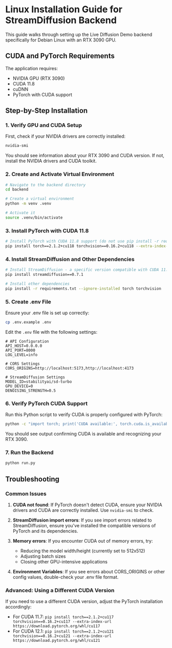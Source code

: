 # Linux Installation Guide for StreamDiffusion Backend

This guide walks through setting up the Live Diffusion Demo backend specifically for Debian Linux with an RTX 3090 GPU.

## CUDA and PyTorch Requirements

The application requires:
- NVIDIA GPU (RTX 3090)
- CUDA 11.8
- cuDNN
- PyTorch with CUDA support

## Step-by-Step Installation

### 1. Verify GPU and CUDA Setup

First, check if your NVIDIA drivers are correctly installed:

```bash
nvidia-smi
```

You should see information about your RTX 3090 and CUDA version. If not, install the NVIDIA drivers and CUDA toolkit.

### 2. Create and Activate Virtual Environment

```bash
# Navigate to the backend directory
cd backend

# Create a virtual environment
python -m venv .venv

# Activate it
source .venv/bin/activate
```

### 3. Install PyTorch with CUDA 11.8

```bash
# Install PyTorch with CUDA 11.8 support (do not use pip install -r requirements.txt yet)
pip install torch==2.1.2+cu118 torchvision==0.16.2+cu118 --extra-index-url https://download.pytorch.org/whl/cu118
```

### 4. Install StreamDiffusion and Other Dependencies

```bash
# Install StreamDiffusion - a specific version compatible with CUDA 11.8
pip install streamdiffusion==0.7.1

# Install other dependencies
pip install -r requirements.txt --ignore-installed torch torchvision
```

### 5. Create .env File

Ensure your .env file is set up correctly:

```bash
cp .env.example .env
```

Edit the `.env` file with the following settings:

```
# API Configuration
API_HOST=0.0.0.0
API_PORT=8000
LOG_LEVEL=info

# CORS Settings
CORS_ORIGINS=http://localhost:5173,http://localhost:4173

# StreamDiffusion Settings
MODEL_ID=stabilityai/sd-turbo
GPU_DEVICE=0
DENOISING_STRENGTH=0.5
```

### 6. Verify PyTorch CUDA Support

Run this Python script to verify CUDA is properly configured with PyTorch:

```bash
python -c "import torch; print('CUDA available:', torch.cuda.is_available()); print('CUDA version:', torch.version.cuda if torch.cuda.is_available() else 'NA'); print('Device count:', torch.cuda.device_count()); print('Current device:', torch.cuda.current_device()); print('Device name:', torch.cuda.get_device_name(0))"
```

You should see output confirming CUDA is available and recognizing your RTX 3090.

### 7. Run the Backend

```bash
python run.py
```

## Troubleshooting

### Common Issues

1. **CUDA not found**: If PyTorch doesn't detect CUDA, ensure your NVIDIA drivers and CUDA are correctly installed. Use `nvidia-smi` to check.

2. **StreamDiffusion import errors**: If you see import errors related to StreamDiffusion, ensure you've installed the compatible versions of PyTorch and its dependencies.

3. **Memory errors**: If you encounter CUDA out of memory errors, try:
   - Reducing the model width/height (currently set to 512x512)
   - Adjusting batch sizes
   - Closing other GPU-intensive applications

4. **Environment Variables**: If you see errors about CORS_ORIGINS or other config values, double-check your .env file format.

### Advanced: Using a Different CUDA Version

If you need to use a different CUDA version, adjust the PyTorch installation accordingly:

- For CUDA 11.7: `pip install torch==2.1.2+cu117 torchvision==0.16.2+cu117 --extra-index-url https://download.pytorch.org/whl/cu117`
- For CUDA 12.1: `pip install torch==2.1.2+cu121 torchvision==0.16.2+cu121 --extra-index-url https://download.pytorch.org/whl/cu121`

